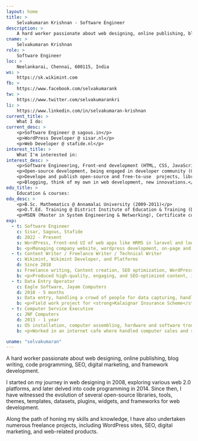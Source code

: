 ```yaml
---
layout: home
title: >
    Selvakumaran Krishnan - Software Engineer
description: >
    A hard worker passionate about web designing, online publishing, blog writing, code programming, SEO, digital marketing, and framework development.
cname: >
    Selvakumaran Krishnan
role: >
    Software Engineer
loc: >
    Neelankarai, Chennai, 600115, India    
ws: >
    https://sk.wikimint.com
fb: >
    https://www.facebook.com/selvakumarank
tw: >
    https://www.twitter.com/selvakumarankri
li: >
    https://www.linkedin.com/in/selvakumaran-krishnan
current_title: >
    What I do:
current_desc: >
    <p>Software Engineer @ sagous.in</p>
    <p>WordPress Developer @ sisar.nl</p>
    <p>Web Developer @ stafide.nl</p>
interest_title: >
    What I'm interested in:
interest_desc: >
    <p>Software Engineering, Front-end development (HTML, CSS, JavaScript, PHP, Python)</p>
    <p>Open-source development, being engaged in developer community (GitHub, StackOverflow)</p>
    <p>Develope and publish open-source and free-to-use  projects, libraries, tools frequently.</p>
    <p>Blogging, think of my own in web development, new innovations.</p>
edu_title: >
    Education & courses:
edu_desc: >
    <p>B.Sc. Mathematics @ Annamalai University (2009-2011)</p>
    <p>D.T.Ed. Training @ District Institute of Education & Training (DIET), Nagapattinam (2006-2009)</p>
    <p>MSEN (Master in System Engineering & Networking), Certificate course @ Appollo Computer Education, Cuddalore (2011)</p>
exp:
  - t: Software Engineer
    c: Sisar, Sagous, Stafide
    d: 2022 - Present
    s: WordPress, Front-end UI of web apps like HRMS in laravel and low-code development projects.
    b: <p>Managing company website, wordpress development, on-page and off-page SEO, making website customization as per requirements from other departments. Customization in HTML, CSS, JavaScript. WordPress theme customization as per special requirements from marketing team.</p><p>Worked along with a team of Laravel development project. Handled end-to-end front-end development of web apps such as HRMS and more. Handled front-end part of low-code platform. Complete UI customization using CSS and JavaScript.</p>
  - t: Content Writer / Freelance Writer / Technical Writer
    c: Wikimint, Wikimint Developer, and Platforms
    d: Since 2018
    s: Freelance writing, Content creation, SEO optimization, WordPress content management, technical documentation, and creative writing.
    b: <p>Produced high-quality, engaging, and SEO-optimized content, including blogs, articles, and web pages, to drive traffic and enhance brand visibility. </p> <p>Managed and customized WordPress content, aligning pages with marketing goals and user experience best practices. </p> <p>Authored technical documentation, user guides, and product manuals, simplifying complex concepts for diverse audiences. </p> <p>Executed on-page and off-page SEO strategies to boost website rankings and visibility in search engines. </p> <p>Collaborated with the marketing team to create persuasive copy for campaigns, newsletters, and landing pages, driving engagement and conversions. </p>  
  - t: Data Entry Operator
    c: Eagle Software, Jayam Computers
    d: 2010 - 5 months
    s: Data entry, handling a crowd of people for data capturing, handling computer equipments like finger-print capturing, webcam, etc.
    b: <p>Field work project for <strong>Kalaignar Insurance Scheme</strong> and <strong>Start Health Insurance</strong>. I along with my team members handled data capturing throught the entire district of Ariyalur in Tamilnadu. On daily basis, throughout the project tenure, we were camping at respective government schools for capturing data of each family, who were visiting schools for registration.</p><p>Keeping the ration card as an identity of each family, we verfied them and captured data like finger-prints and photographs.</p><p>I worked there throught the entire project till completion. After completion, I and some of our team members were invited to join Jayam Computers, Chennai for on-site data entry oppurtunity.</p>
  - t: Computer Service Executive
    c: JNF Computers
    d: 2013 - 1 year
    s: OS installation, computer assembling, hardware and software troubleshooting, custom software installation, analysing software dependencies and providing solution, browsing and DTP works.
    b: <p>Worked in an internet cafe where handled computer sales and service and managed internet browsing center. Also, helped college students for their project works by finding suitable content on the internet and providing printed copies.</p><p>Managed to troubleshoot motherboards defectives and successfully restored many computers which were not working. Supplied brand new computers to many customers after complete assembling.</p><p>Appeared on certain contractual agreements on behalf of private and government organizations like District taluk office, Co-optex, hospitals, etc. Hardware troubleshooting, OS installation, customer specific software installation, analysing software dependency, virus removal, etc.</p><p>Handled data entry projects from taluk office and local panchayat unions regarding 100 days of Wage Employement. Managed to source jobs from government offices and follow up payments. Trained data entry operators to work on data-entry project that I sourced.</p>    

uname: "selvakumaran"
---
```



A hard worker passionate about web designing, online publishing, blog writing, code programming, SEO, digital marketing, and framework development.
    
I started on my journey in web designing in 2008, exploring various web 2.0 platforms, and later delved into code programming in 2014. Since then, I have witnessed the evolution of several open-source
libraries, tools, themes, templates, datasets, plugins, widgets, and frameworks for web development.

Along the path of honing my skills and knowledge, I have also undertaken numerous freelance projects, including WordPress sites, SEO, digital marketing, and web-related products.
